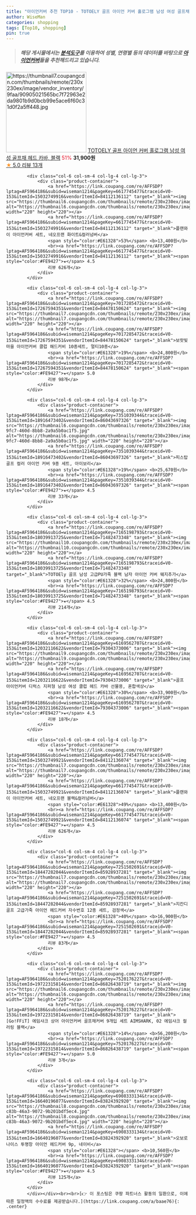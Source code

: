 ```yaml
---
title: "아이언커버 추천 TOP10 - TOTOELY 골프 아이언 커버 홀로그램 남성 여성 골프채 헤드 카바, 블랙"
author: WiseMan
categories: shopping
tags: [Top10, shopping]
pin: true
---
```


> ##### 해당 게시물에서는 [**분석도구**](https://itemscout.io/)를 이용하여 **성별**, **연령별** 등의 데이터를 바탕으로 [**아이언커버**](https://link.coupang.com/a/baae76)들을 추천해드리고 있습니다.
<div class="container"><div class="row">
            <div class="col-6 col-sm-4 col-lg-4 col-lg-3">
                <div class="product-container">
                    <a href="https://link.coupang.com/re/AFFSDP?lptag=AF5964186&subid=wiseman1214&pageKey=7156070939&traceid=V0-153&itemId=18000635289&vendorItemId=80258181394" target="_blank"><img src="https://thumbnail7.coupangcdn.com/thumbnails/remote/230x230ex/image/vendor_inventory/9faa/90905021565bc7f72963e2da9801b9d0bcb99e5ace6f60c31d0f2a5ff448.jpg" alt="https://thumbnail7.coupangcdn.com/thumbnails/remote/230x230ex/image/vendor_inventory/9faa/90905021565bc7f72963e2da9801b9d0bcb99e5ace6f60c31d0f2a5ff448.jpg" width="220" height="220"></a>
                    <a href="https://link.coupang.com/re/AFFSDP?lptag=AF5964186&subid=wiseman1214&pageKey=7156070939&traceid=V0-153&itemId=18000635289&vendorItemId=80258181394" target="_blank">TOTOELY 골프 아이언 커버 홀로그램 남성 여성 골프채 헤드 카바, 블랙</a>
                    <span style="color:#E61328">51%</span> <b>31,900원</b>
                    <br><a href="https://link.coupang.com/re/AFFSDP?lptag=AF5964186&subid=wiseman1214&pageKey=7156070939&traceid=V0-153&itemId=18000635289&vendorItemId=80258181394" target="_blank"><span style="color:#FE9427">★</span> 5.0
                    리뷰 13개</a>
                </div>
            </div>
            
            <div class="col-6 col-sm-4 col-lg-4 col-lg-3">
                <div class="product-container">
                    <a href="https://link.coupang.com/re/AFFSDP?lptag=AF5964186&subid=wiseman1214&pageKey=6617745477&traceid=V0-153&itemId=15032749916&vendorItemId=84112136112" target="_blank"><img src="https://thumbnail6.coupangcdn.com/thumbnails/remote/230x230ex/image/vendor_inventory/6111/42a38e198ad7c7ac486e64d359622f61f094664a420e7c2ffaece584c131.jpg" alt="https://thumbnail6.coupangcdn.com/thumbnails/remote/230x230ex/image/vendor_inventory/6111/42a38e198ad7c7ac486e64d359622f61f094664a420e7c2ffaece584c131.jpg" width="220" height="220"></a>
                    <a href="https://link.coupang.com/re/AFFSDP?lptag=AF5964186&subid=wiseman1214&pageKey=6617745477&traceid=V0-153&itemId=15032749916&vendorItemId=84112136112" target="_blank">플랜와이 아이언커버 세트, 네오프랜 화이트&컬러넘버</a>
                    <span style="color:#E61328">53%</span> <b>13,400원</b>
                    <br><a href="https://link.coupang.com/re/AFFSDP?lptag=AF5964186&subid=wiseman1214&pageKey=6617745477&traceid=V0-153&itemId=15032749916&vendorItemId=84112136112" target="_blank"><span style="color:#FE9427">★</span> 4.5
                    리뷰 626개</a>
                </div>
            </div>
            
            <div class="col-6 col-sm-4 col-lg-4 col-lg-3">
                <div class="product-container">
                    <a href="https://link.coupang.com/re/AFFSDP?lptag=AF5964186&subid=wiseman1214&pageKey=7017285472&traceid=V0-153&itemId=17267594351&vendorItemId=84478150624" target="_blank"><img src="https://thumbnail7.coupangcdn.com/thumbnails/remote/230x230ex/image/vendor_inventory/f7df/2e82a05f64feba5514635d7a9c1b21fb1fb23a2e5742c106c42989975ddf.jpg" alt="https://thumbnail7.coupangcdn.com/thumbnails/remote/230x230ex/image/vendor_inventory/f7df/2e82a05f64feba5514635d7a9c1b21fb1fb23a2e5742c106c42989975ddf.jpg" width="220" height="220"></a>
                    <a href="https://link.coupang.com/re/AFFSDP?lptag=AF5964186&subid=wiseman1214&pageKey=7017285472&traceid=V0-153&itemId=17267594351&vendorItemId=84478150624" target="_blank">보랏빛마을 아이언커버 클럽 해드커비 10종세트, 멀티10종</a>
                    <span style="color:#E61328">19%</span> <b>24,800원</b>
                    <br><a href="https://link.coupang.com/re/AFFSDP?lptag=AF5964186&subid=wiseman1214&pageKey=7017285472&traceid=V0-153&itemId=17267594351&vendorItemId=84478150624" target="_blank"><span style="color:#FE9427">★</span> 5.0
                    리뷰 98개</a>
                </div>
            </div>
            
            <div class="col-6 col-sm-4 col-lg-4 col-lg-3">
                <div class="product-container">
                    <a href="https://link.coupang.com/re/AFFSDP?lptag=AF5964186&subid=wiseman1214&pageKey=7351039344&traceid=V0-153&itemId=18916473402&vendorItemId=86043697326" target="_blank"><img src="https://thumbnail6.coupangcdn.com/thumbnails/remote/230x230ex/image/retail/images/2023/05/22/17/8/42818632-9fc7-460d-8bb8-2a9a5b0ac1f5.jpg" alt="https://thumbnail6.coupangcdn.com/thumbnails/remote/230x230ex/image/retail/images/2023/05/22/17/8/42818632-9fc7-460d-8bb8-2a9a5b0ac1f5.jpg" width="220" height="220"></a>
                    <a href="https://link.coupang.com/re/AFFSDP?lptag=AF5964186&subid=wiseman1214&pageKey=7351039344&traceid=V0-153&itemId=18916473402&vendorItemId=86043697326" target="_blank">피스탑 골프 컬러 아이언 커버 9종 세트, 아이보리</a>
                    <span style="color:#E61328">19%</span> <b>25,670원</b>
                    <br><a href="https://link.coupang.com/re/AFFSDP?lptag=AF5964186&subid=wiseman1214&pageKey=7351039344&traceid=V0-153&itemId=18916473402&vendorItemId=86043697326" target="_blank"><span style="color:#FE9427">★</span> 4.5
                    리뷰 33개</a>
                </div>
            </div>
            
            <div class="col-6 col-sm-4 col-lg-4 col-lg-3">
                <div class="product-container">
                    <a href="https://link.coupang.com/re/AFFSDP?lptag=AF5964186&subid=wiseman1214&pageKey=7165198793&traceid=V0-153&itemId=18039913725&vendorItemId=71482473348" target="_blank"><img src="https://thumbnail10.coupangcdn.com/thumbnails/remote/230x230ex/image/vendor_inventory/4f7c/3d6a816df06a9278aa19debfacf4cec990a07536a94e123d56fb705dc63c.jpg" alt="https://thumbnail10.coupangcdn.com/thumbnails/remote/230x230ex/image/vendor_inventory/4f7c/3d6a816df06a9278aa19debfacf4cec990a07536a94e123d56fb705dc63c.jpg" width="220" height="220"></a>
                    <a href="https://link.coupang.com/re/AFFSDP?lptag=AF5964186&subid=wiseman1214&pageKey=7165198793&traceid=V0-153&itemId=18039913725&vendorItemId=71482473348" target="_blank">TOTOEly 골프 남성 고급PU가죽 블랙 남자 아이언 커버 웨지추가</a>
                    <span style="color:#E61328">32%</span> <b>24,800원</b>
                    <br><a href="https://link.coupang.com/re/AFFSDP?lptag=AF5964186&subid=wiseman1214&pageKey=7165198793&traceid=V0-153&itemId=18039913725&vendorItemId=71482473348" target="_blank"><span style="color:#FE9427">★</span> 4.5
                    리뷰 214개</a>
                </div>
            </div>
            
            <div class="col-6 col-sm-4 col-lg-4 col-lg-3">
                <div class="product-container">
                    <a href="https://link.coupang.com/re/AFFSDP?lptag=AF5964186&subid=wiseman1214&pageKey=6169562707&traceid=V0-153&itemId=12032116622&vendorItemId=79304373006" target="_blank"><img src="https://thumbnail9.coupangcdn.com/thumbnails/remote/230x230ex/image/vendor_inventory/f547/7f3a9f8258ff0063b38f6e13af80d3567db712fab27cacd414beb8703369.jpg" alt="https://thumbnail9.coupangcdn.com/thumbnails/remote/230x230ex/image/vendor_inventory/f547/7f3a9f8258ff0063b38f6e13af80d3567db712fab27cacd414beb8703369.jpg" width="220" height="220"></a>
                    <a href="https://link.coupang.com/re/AFFSDP?lptag=AF5964186&subid=wiseman1214&pageKey=6169562707&traceid=V0-153&itemId=12032116622&vendorItemId=79304373006" target="_blank">골프 아이언커버 디럭스 지퍼형 남성 여성 클럽 헤드 카바 선물용, 혼합색상</a>
                    <span style="color:#E61328">30%</span> <b>33,900원</b>
                    <br><a href="https://link.coupang.com/re/AFFSDP?lptag=AF5964186&subid=wiseman1214&pageKey=6169562707&traceid=V0-153&itemId=12032116622&vendorItemId=79304373006" target="_blank"><span style="color:#FE9427">★</span> 4.5
                    리뷰 18개</a>
                </div>
            </div>
            
            <div class="col-6 col-sm-4 col-lg-4 col-lg-3">
                <div class="product-container">
                    <a href="https://link.coupang.com/re/AFFSDP?lptag=AF5964186&subid=wiseman1214&pageKey=6617745477&traceid=V0-153&itemId=15032749921&vendorItemId=84112136074" target="_blank"><img src="https://thumbnail7.coupangcdn.com/thumbnails/remote/230x230ex/image/vendor_inventory/e475/00e172b802f012fd698c6ed50c6362fc15e57a7db69dacd2e1420d6b9398.jpg" alt="https://thumbnail7.coupangcdn.com/thumbnails/remote/230x230ex/image/vendor_inventory/e475/00e172b802f012fd698c6ed50c6362fc15e57a7db69dacd2e1420d6b9398.jpg" width="220" height="220"></a>
                    <a href="https://link.coupang.com/re/AFFSDP?lptag=AF5964186&subid=wiseman1214&pageKey=6617745477&traceid=V0-153&itemId=15032749921&vendorItemId=84112136074" target="_blank">플랜와이 아이언커버 세트, 네오프랜 블랙&컬러넘버</a>
                    <span style="color:#E61328">49%</span> <b>13,400원</b>
                    <br><a href="https://link.coupang.com/re/AFFSDP?lptag=AF5964186&subid=wiseman1214&pageKey=6617745477&traceid=V0-153&itemId=15032749921&vendorItemId=84112136074" target="_blank"><span style="color:#FE9427">★</span> 4.5
                    리뷰 626개</a>
                </div>
            </div>
            
            <div class="col-6 col-sm-4 col-lg-4 col-lg-3">
                <div class="product-container">
                    <a href="https://link.coupang.com/re/AFFSDP?lptag=AF5964186&subid=wiseman1214&pageKey=7251502691&traceid=V0-153&itemId=18447282044&vendorItemId=85928937281" target="_blank"><img src="https://thumbnail7.coupangcdn.com/thumbnails/remote/230x230ex/image/vendor_inventory/c5b0/9e4e84eb082da56a398c8e1509152ccab478a4318b9380062115cc4e013b.jpg" alt="https://thumbnail7.coupangcdn.com/thumbnails/remote/230x230ex/image/vendor_inventory/c5b0/9e4e84eb082da56a398c8e1509152ccab478a4318b9380062115cc4e013b.jpg" width="220" height="220"></a>
                    <a href="https://link.coupang.com/re/AFFSDP?lptag=AF5964186&subid=wiseman1214&pageKey=7251502691&traceid=V0-153&itemId=18447282044&vendorItemId=85928937281" target="_blank">지칸디 골프 고급가죽 아이언 헤드커버 자수번호 12종 세트, 검정색</a>
                    <span style="color:#E61328">40%</span> <b>16,900원</b>
                    <br><a href="https://link.coupang.com/re/AFFSDP?lptag=AF5964186&subid=wiseman1214&pageKey=7251502691&traceid=V0-153&itemId=18447282044&vendorItemId=85928937281" target="_blank"><span style="color:#FE9427">★</span> 4.5
                    리뷰 83개</a>
                </div>
            </div>
            
            <div class="col-6 col-sm-4 col-lg-4 col-lg-3">
                <div class="product-container">
                    <a href="https://link.coupang.com/re/AFFSDP?lptag=AF5964186&subid=wiseman1214&pageKey=7520176227&traceid=V0-153&itemId=19722315814&vendorItemId=86826438719" target="_blank"><img src="https://thumbnail6.coupangcdn.com/thumbnails/remote/230x230ex/image/vendor_inventory/f3e8/eea04c60d4d3ac5d352b4c856b02f8f2002e2cc3ef0e48515ad492ed6061.JPG" alt="https://thumbnail6.coupangcdn.com/thumbnails/remote/230x230ex/image/vendor_inventory/f3e8/eea04c60d4d3ac5d352b4c856b02f8f2002e2cc3ef0e48515ad492ed6061.JPG" width="220" height="220"></a>
                    <a href="https://link.coupang.com/re/AFFSDP?lptag=AF5964186&subid=wiseman1214&pageKey=7520176227&traceid=V0-153&itemId=19722315814&vendorItemId=86826438719" target="_blank">[Go!FFiT] 에임샤크 상어 아이언커버 골프채커버 9개입 세트 AIMSHARK, 02 에임샤크 컬러링 블랙</a>
                    <span style="color:#E61328">14%</span> <b>56,200원</b>
                    <br><a href="https://link.coupang.com/re/AFFSDP?lptag=AF5964186&subid=wiseman1214&pageKey=7520176227&traceid=V0-153&itemId=19722315814&vendorItemId=86826438719" target="_blank"><span style="color:#FE9427">★</span> 5.0
                    리뷰 3개</a>
                </div>
            </div>
            
            <div class="col-6 col-sm-4 col-lg-4 col-lg-3">
                <div class="product-container">
                    <a href="https://link.coupang.com/re/AFFSDP?lptag=AF5964186&subid=wiseman1214&pageKey=6908333134&traceid=V0-153&itemId=16640196077&vendorItemId=83824392920" target="_blank"><img src="https://thumbnail8.coupangcdn.com/thumbnails/remote/230x230ex/image/retail/images/2022/11/10/12/4/edcead82-c83b-46a3-9072-9b201bdf5ec4.jpg" alt="https://thumbnail8.coupangcdn.com/thumbnails/remote/230x230ex/image/retail/images/2022/11/10/12/4/edcead82-c83b-46a3-9072-9b201bdf5ec4.jpg" width="220" height="220"></a>
                    <a href="https://link.coupang.com/re/AFFSDP?lptag=AF5964186&subid=wiseman1214&pageKey=6908333134&traceid=V0-153&itemId=16640196077&vendorItemId=83824392920" target="_blank">오보로 나이스 투명창 아이언 헤드커버 9p, 네이비</a>
                    <span style="color:#E61328"></span> <b>10,560원</b>
                    <br><a href="https://link.coupang.com/re/AFFSDP?lptag=AF5964186&subid=wiseman1214&pageKey=6908333134&traceid=V0-153&itemId=16640196077&vendorItemId=83824392920" target="_blank"><span style="color:#FE9427">★</span> 4.5
                    리뷰 125개</a>
                </div>
            </div>
            </div></div><br><br>[👉 이 포스팅은 쿠팡 파트너스 활동의 일환으로, 이에 따른 일정액의 수수료를 제공받습니다.](https://link.coupang.com/a/baae76){: .center}